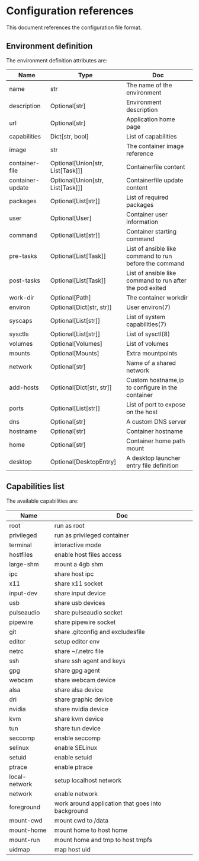 # Configuration references

This document references the configuration file format.

## Environment definition

The environment definition attributes are:

Name                 | Type            | Doc                                      |
-------------------- | --------------- | ---------------------------------------- |
name                 | str             | The name of the environment              |
description          | Optional[str]   | Environment description                  |
url                  | Optional[str]   | Application home page                    |
capabilities         | Dict[str, bool] | List of capabilities                     |
image                | str             | The container image reference            |
container-file       | Optional[Union[str, List[Task]]] | Containerfile content                    |
container-update     | Optional[Union[str, List[Task]]] | Containerfile update content             |
packages             | Optional[List[str]] | List of required packages                |
user                 | Optional[User]  | Container user information               |
command              | Optional[List[str]] | Container starting command               |
pre-tasks            | Optional[List[Task]] | List of ansible like command to run before the command |
post-tasks           | Optional[List[Task]] | List of ansible like command to run after the pod exited |
work-dir             | Optional[Path]  | The container workdir                    |
environ              | Optional[Dict[str, str]] | User environ(7)                          |
syscaps              | Optional[List[str]] | List of system capabilities(7)           |
sysctls              | Optional[List[str]] | List of sysctl(8)                        |
volumes              | Optional[Volumes] | List of volumes                          |
mounts               | Optional[Mounts] | Extra mountpoints                        |
network              | Optional[str]   | Name of a shared network                 |
add-hosts            | Optional[Dict[str, str]] | Custom hostname,ip to configure in the container |
ports                | Optional[List[str]] | List of port to expose on the host       |
dns                  | Optional[str]   | A custom DNS server                      |
hostname             | Optional[str]   | Container hostname                       |
home                 | Optional[str]   | Container home path mount                |
desktop              | Optional[DesktopEntry] | A desktop launcher entry file definition |


## Capabilities list

The available capabilities are:

Name                 | Doc                                                        |
-------------------- | ---------------------------------------------------------- |
root                 | run as root                                                  |
privileged           | run as privileged container                                  |
terminal             | interactive mode                                             |
hostfiles            | enable host files access                                     |
large-shm            | mount a 4gb shm                                              |
ipc                  | share host ipc                                               |
x11                  | share x11 socket                                             |
input-dev            | share input device                                           |
usb                  | share usb devices                                            |
pulseaudio           | share pulseaudio socket                                      |
pipewire             | share pipewire socket                                        |
git                  | share .gitconfig and excludesfile                            |
editor               | setup editor env                                             |
netrc                | share ~/.netrc file                                          |
ssh                  | share ssh agent and keys                                     |
gpg                  | share gpg agent                                              |
webcam               | share webcam device                                          |
alsa                 | share alsa device                                            |
dri                  | share graphic device                                         |
nvidia               | share nvidia device                                          |
kvm                  | share kvm device                                             |
tun                  | share tun device                                             |
seccomp              | enable seccomp                                               |
selinux              | enable SELinux                                               |
setuid               | enable setuid                                                |
ptrace               | enable ptrace                                                |
local-network        | setup localhost network                                      |
network              | enable network                                               |
foreground           | work around application that goes into background            |
mount-cwd            | mount cwd to /data                                           |
mount-home           | mount home to host home                                      |
mount-run            | mount home and tmp to host tmpfs                             |
uidmap               | map host uid                                                 |
